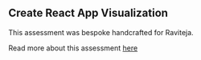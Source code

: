 ## Create React App Visualization

This assessment was bespoke handcrafted for Raviteja.

Read more about this assessment [here](https://react.eogresources.com)
